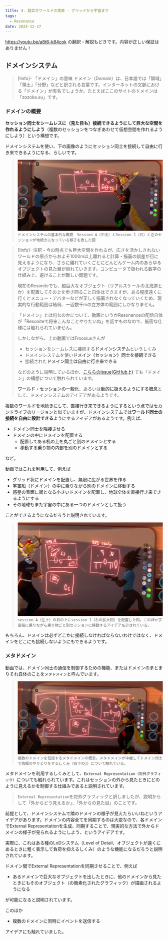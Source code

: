 ```yaml
---
title: 4. 超巨大ワールドの実装 - グリッドから宇宙まで
tags:
  - Resonance
date: 2024-12-27
---
```

https://youtu.be/a8t6-k84cok の翻訳・解説もどきです。内容が正しい保証はありません！

## ドメインシステム
> [!info]- 「ドメイン」の意味
> ドメイン（Domain）は、日本語では「領域」「領土」「分野」などと訳される言葉です。インターネットの文脈における「ドメイン」が有名でしょうか。たとえばここのサイトのドメインは「zozoka.su」です。

### ドメインの概要
**セッション同士をシームレスに（見た目も）接続できるようにして巨大な空間を作れるようにしよう**（複数のセッションをつなぎあわせて仮想空間を作れるようにしよう）という構想です。

ドメインシステムを使い、下の画像のようにセッション同士を接続して自由に行き来できるようになる、らしいです。

> ![ドメインシステムの基本](../image/translation-resonance/huge-worlds-in-the-future-align-domains.webp)
> `ドメインシステムの基本的な概要　Session A（中央）とSession 1（右）と左のセッションが地続きになっている様子を表した図`

> [!info]- 注釈 - 今の時点でも巨大空間を作れるが、広さを活かしきれない
> ワールドの原点からおよそ1000m以上離れると計算・描画の誤差が目に見えるようになり、さらに離れていくごとにどんどんゲーム内のあらゆるオブジェクトの見た目が崩れていきます。コンピュータで扱われる数字の仕組み上、避けることが難しい問題です。
>
> 現在のResoniteでも、超巨大なオブジェクト（リアルスケールの北海道とか）を配置してその上を歩き回ること自体はできますが、ある程度遠くに行くとメニュー・アバターなどが正しく描画されなくなっていくため、現実的な行動範囲は結局、一辺数千mの立方体の範囲にしかなりません。


> 「ドメイン」とは何なのかについて、動画というかResonanceの配信自体が「Resoniteで将来こんなことやりたいね」を話すものなので、厳密な仕様には触れられていません。
>
> しかしながら、上の動画ではFrooxiusさんが
> - セッションをシームレスに接続する**ドメインシステム**というしくみ
> - ドメインシステムを使い**ドメイン（セッション）同士を接続できる**
> - 接続された**ドメイン同士は自由に行き来できる**
> 
> などのように説明しているほか、[こちらのissue(GitHub上)](https://github.com/Yellow-Dog-Man/Resonite-Issues/issues/702) でも「ドメイン」の構想について触れられています。
> 
> **ワールド・セッションの一般化**、あるいは**動的に扱えるようにする概念**として、ドメインシステムのアイデアがあるようです。


複数のワールドを地続きにして、直接行き来できるようにするという点ではセカンドライフのリージョンと似ていますが、ドメインシステムでは**ワールド同士の接続を自由に設計できる**ようにするアイデアがあるようです。例えば、
- ドメイン同士を隣接させる
- ドメインの中にドメインを配置する
  - 配置してある机の上を丸ごと別のドメインとする
  - 移動する乗り物の内部を別のドメインとする 

など。

動画ではこれを利用して、例えば
- グリッド状にドメインを配置し、無限に広がる世界を作る
- 宇宙船（ドメイン）の中に乗りながら別のドメインに移動する
- 惑星の表面に街となる小さいドメインを配置し、地球全体を直接行き来できるようにする
- その地球もまた宇宙の中にある一つのドメインとして扱う

ことができるようになるだろうと説明されています。

> ![ドメインシステムの拡張](../image/translation-resonance/huge-worlds-in-the-future-other-subsession.webp)
> `session A（左上）の机の上にsession 1（右の拡大図）を配置した図。このほか宇宙船に乗りながら乗り物ごと別セッションに移動するアイデアも示されている。`

もちろん、ドメインは必ずどこかに接続しなければならないわけではなく、ドメインをどこにも接続しないようにもできるようです。


### メタドメイン
動画では、ドメイン同士の通信を制御するための機能、またはドメインのまとまりそれ自体のことを`メタドメイン`と呼んでいます。

> ![メタドメイン](../image/translation-resonance/huge-worlds-in-the-future-metadomain.webp)
> `複数のドメインを包括するメタドメインの概念。メタドメインが中継してドメイン同士で情報のやりとりをするしくみ（右下の□）について触れている。`

メタドメインを利用するしくみとして、`External Representation（対外グラフィック）`についても触れられています。これはセッションの外から見たときにどのように見えるかを制御する仕組みであると説明されています。
> `External Representation`を対外グラフィックと訳しましたが、説明からして「外からどう見えるか」、「外からの見た目」のことです。

前提として、ドメインシステムで隣のドメインの様子が見えたらいいねというアイデアがあります。ドメインの内容全てを同期するのは大変なので、各ドメインでExternal Representationを生成、同期することで、現実的な方法で外からドメインの様子が見られるようにしよう、というアイデアです。

実際に、これはある種のLoDシステム（Level of Detail、オブジェクトが遠くにあるときに粗く表示して負荷を抑えるしくみ）のような機能になるだろうと説明されています。

ドメイン間でExternal Representationを同期させることで、例えば
- あるドメインで巨大なオブジェクトを出したときに、他のドメインから見たときにもそのオブジェクト（の簡素化されたグラフィック）が描画されるようになる

が可能になると説明されています。

このほか
- 複数のドメインに同時にイベントを送信する

アイデアにも触れていました。

